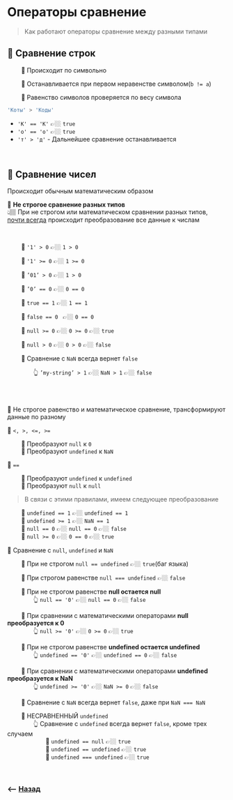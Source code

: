# Операторы сравнение
> Как работают операторы сравнение между разными типами

## 🚩 Сравнение строк 

&emsp;&emsp; 🔹 Происходит по символьно        

&emsp;&emsp; 🔹 Останавливается при первом неравенстве символом(`b != a`)        

&emsp;&emsp; 🔹 Равенство символов проверяется по весу символа      
```javascript
'Коты' > 'Коды'
```
* `'К' == 'К'` 👉🏼 `true`
* `'о' == 'о'` 👉🏼 `true`
* `'т' > 'д'` - Дальнейшее сравнение останавливается


<br>

## 🚩 **Сравнение чисел** 

Происходит обычным математическим образом

💠 **Не строгое сравнение разных типов**  
👆🏽 При не строгом или математическом сравнении разных типов, <a href="#not-strict-compare">почти всегда</a> происходит преобразование все данные к числам

<br>

&emsp;&emsp; 🔹 `'1' > 0` 👉🏼 `1 > 0`

&emsp;&emsp; 🔹 `'1' >= 0` 👉🏼 `1 >= 0`
  
&emsp;&emsp; 🔹 `’01’ > 0` 👉🏼 `1 > 0`
   
&emsp;&emsp; 🔹 `’0’ == 0` 👉🏼 `0 == 0`
  
&emsp;&emsp; 🔹 `true == 1` 👉🏼 `1 == 1`
     
&emsp;&emsp; 🔹 `false == 0 ` 👉🏼 `0 == 0`
      
&emsp;&emsp; 🔹 `null >= 0` 👉🏼 `0 >= 0` 👉🏼 `true`

&emsp;&emsp; 🔹 `null > 0` 👉🏼 `0 > 0` 👉🏼 `false`      
      
&emsp;&emsp; 🛑 Сравнение с `NaN` всегда вернет `false` 
        
&emsp;&emsp;&emsp;&emsp; 👆 `’my-string’ > 1` 👉🏼 `NaN > 1` 👉🏼 `false`

<br>
<br>
    
🛑 <a name="not-strict-compare">Не строгое равенство и математическое сравнение, трансформируют данные по разному</a>
    
💠 `<, >, <=, >=`

&emsp;&emsp; 🔹 Преобразуют `null` к `0`  
&emsp;&emsp; 🔹 Преобразуют `undefined` к `NaN`
    
💠 `==`
      
&emsp;&emsp; 🔹 Преобразуют `undefined` к `undefined`  
&emsp;&emsp; 🔹 Преобразуют `null` к `null`  

> В связи с этими правилами, имеем следующее преобразование

&emsp;&emsp; 🔹 `undefined == 1` 👉🏼 `undefined == 1`  
&emsp;&emsp; 🔹 `undefined >= 1` 👉🏼 `NaN == 1`  
&emsp;&emsp; 🔹 `null == 0` 👉🏼 `null == 0` 👉🏼 `false`      
&emsp;&emsp; 🔹 `null >= 0` 👉🏼 `0 == 0` 👉🏼 `true`  
    

💠 Сравнение с `null`, `undefined` и `NaN`  

&emsp;&emsp; 🛑 При не строгом `null == undefined` 👉🏼 `true`(баг языка)

&emsp;&emsp; 🔹 При строгом равенстве `null === undefined` 👉🏼 `false`

&emsp;&emsp; 🔹 При не строгом равенстве **null остается null**    
&emsp;&emsp;&emsp;&emsp; 👆 `null == '0'` 👉🏼 `null == 0` 👉🏼 `false`

&emsp;&emsp; 🔹 При сравнении с математическими операторами **null преобразуется к 0**   
&emsp;&emsp;&emsp;&emsp; 👆 `null >= '0'` 👉🏼 `0 >= 0` 👉🏼 `true`

&emsp;&emsp; 🔹 При не строгом равенстве  **undefined остается undefined**    
&emsp;&emsp;&emsp;&emsp; 👆 `undefined == '0'` 👉🏼 `undefined == 0` 👉🏼 `false`

&emsp;&emsp; 🔹 При сравнении с математическими операторами **undefined преобразуется к NaN**   
&emsp;&emsp;&emsp;&emsp; 👆 `undefined >= '0'` 👉🏼 `NaN >= 0` 👉🏼 `false`

&emsp;&emsp; 🔹 Сравнение с `NaN` всегда вернет `false`, даже при `NaN === NaN`

&emsp;&emsp; 🔹 НЕСРАВНЕННЫЙ `undefined`    
&emsp;&emsp;&emsp;&emsp; 👆 Сравнение с `undefined` всегда вернет `false`, кроме трех случаем       
&emsp;&emsp;&emsp;&emsp;&emsp;&emsp; 🎯 `undefined == null` 👉🏼 `true`   
&emsp;&emsp;&emsp;&emsp;&emsp;&emsp; 🎯 `undefined == undefined` 👉🏼 `true`    
&emsp;&emsp;&emsp;&emsp;&emsp;&emsp; 🎯 `undefined === undefined` 👉🏼 `true`    

<br>

### ⟵ **<a href="../../readme.md">Назад</a>**

